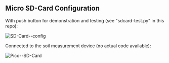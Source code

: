 ## Micro SD-Card Configuration

With push button for demonstration and testing (see "sdcard-test.py" in this repo):

![SD-Card--config](https://github.com/Florian-Wilhelm/Raspberry-Pi/assets/77980708/fd9b3a92-c7f7-429d-b104-d4e8e23d5139)

Connected to the soil measurement device (no actual code available):

![Pico--SD-Card](https://github.com/Florian-Wilhelm/Raspberry-Pi/assets/77980708/10ef905c-a06a-4749-8ee7-7e512b166b9d)
